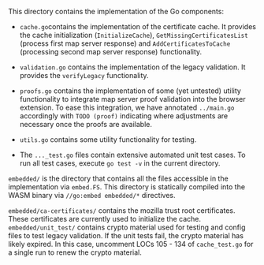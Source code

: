This directory contains the implementation of the Go components:
- `cache.go`contains the implementation of the certificate cache.
It provides the cache initialization (`InitializeCache`), `GetMissingCertificatesList` (process first map server response) and `AddCertificatesToCache` (processing second map server response) functionality.
- `validation.go` contains the implementation of the legacy validation. 
It provides the `verifyLegacy` functionality.
- `proofs.go` contains the implementation of some (yet untested) utility
functionality to integrate map server proof validation into the browser extension.
To ease this integration, we have annotated `../main.go` accordingly with `TODO (proof)` indicating where adjustments are necessary once the proofs are available.

- `utils.go` contains some utility functionality for testing.
- The `..._test.go` files contain extensive automated unit test cases.
To run all test cases, execute `go test -v` in the current directory.

`embedded/` is the directory that contains all the files accessible in the implementation via `embed.FS`. 
This directory is statically compiled into the WASM binary via `//go:embed embedded/*` directives.

`embedded/ca-certificates/` contains the mozilla trust root certificates. These certificates are currently used to initialize the cache.
`embedded/unit_test/` contains crypto material used for testing and config files to test legacy validation. If the unit tests fail, the crypto material has likely expired. In this case, uncomment LOCs 105 - 134 of `cache_test.go` for a single run to renew the crypto material.